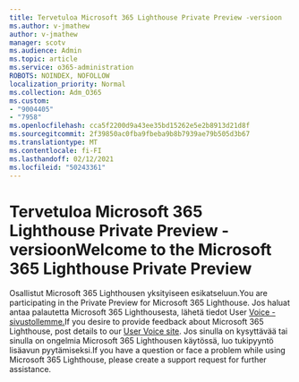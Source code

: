 ```yaml
---
title: Tervetuloa Microsoft 365 Lighthouse Private Preview -versioon
ms.author: v-jmathew
author: v-jmathew
manager: scotv
ms.audience: Admin
ms.topic: article
ms.service: o365-administration
ROBOTS: NOINDEX, NOFOLLOW
localization_priority: Normal
ms.collection: Adm_O365
ms.custom:
- "9004405"
- "7958"
ms.openlocfilehash: cca5f2200d9a43ee35bd15262e5e2b8913d21d8f
ms.sourcegitcommit: 2f39850ac0fba9fbeba9b8b7939ae79b505d3b67
ms.translationtype: MT
ms.contentlocale: fi-FI
ms.lasthandoff: 02/12/2021
ms.locfileid: "50243361"
---
```

# <a name="welcome-to-the-microsoft-365-lighthouse-private-preview"></a><span data-ttu-id="7b935-102">Tervetuloa Microsoft 365 Lighthouse Private Preview -versioon</span><span class="sxs-lookup"><span data-stu-id="7b935-102">Welcome to the Microsoft 365 Lighthouse Private Preview</span></span>

<span data-ttu-id="7b935-103">Osallistut Microsoft 365 Lighthousen yksityiseen esikatseluun.</span><span class="sxs-lookup"><span data-stu-id="7b935-103">You are participating in the Private Preview for Microsoft 365 Lighthouse.</span></span> <span data-ttu-id="7b935-104">Jos haluat antaa palautetta Microsoft 365 Lighthousesta, lähetä tiedot User [Voice -sivustollemme.](https://aka.ms/M365Lighthouseuservoice)</span><span class="sxs-lookup"><span data-stu-id="7b935-104">If you desire to provide feedback about Microsoft 365 Lighthouse, post details to our [User Voice site](https://aka.ms/M365Lighthouseuservoice).</span></span> <span data-ttu-id="7b935-105">Jos sinulla on kysyttävää tai sinulla on ongelmia Microsoft 365 Lighthousen käytössä, luo tukipyyntö lisäavun pyytämiseksi.</span><span class="sxs-lookup"><span data-stu-id="7b935-105">If you have a question or face a problem while using Microsoft 365 Lighthouse, please create a support request for further assistance.</span></span>
